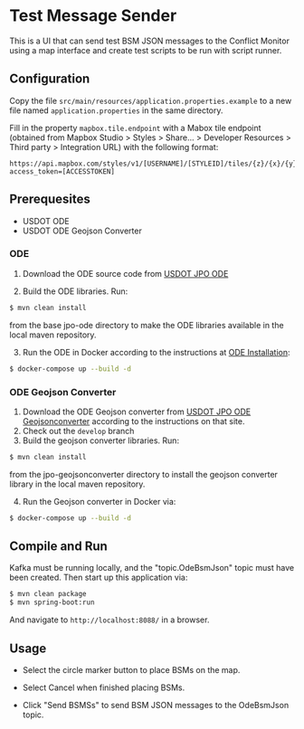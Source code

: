 # Test Message Sender

This is a UI that can send test BSM JSON messages to the Conflict Monitor using a map interface and create test scripts to be run with script runner.

## Configuration

Copy the file `src/main/resources/application.properties.example` to a new file named `application.properties` in the same directory.

Fill in the property `mapbox.tile.endpoint` with a Mabox tile endpoint (obtained from Mapbox Studio > Styles > Share... > Developer Resources > Third party > Integration URL) with the following format:
```
https://api.mapbox.com/styles/v1/[USERNAME]/[STYLEID]/tiles/{z}/{x}/{y}?access_token=[ACCESSTOKEN]
```
## Prerequesites
* USDOT ODE
* USDOT ODE Geojson Converter

### ODE

1) Download the ODE source code from [USDOT JPO ODE](https://github.com/usdot-jpo-ode/jpo-ode)

2) Build the ODE libraries. Run:

```bash
$ mvn clean install
```

from the base jpo-ode directory to make the ODE libraries available in the local maven repository.

3) Run the ODE in Docker according to the instructions at [ODE Installation](https://github.com/usdot-jpo-ode/jpo-ode#installation):
```bash
$ docker-compose up --build -d
```

### ODE Geojson Converter

1) Download the ODE Geojson converter from [USDOT JPO ODE Geojsonconverter](https://github.com/usdot-jpo-ode/jpo-geojsonconverter) according to the instructions on that site.
2) Check out the `develop` branch
3) Build the geojson converter libraries.  Run:
```bash
$ mvn clean install
```
from the jpo-geojsonconverter directory to install the geojson converter library in the local maven repository.

4) Run the Geojson converter in Docker via:
```bash
$ docker-compose up --build -d
```

## Compile and Run

Kafka must be running locally, and the "topic.OdeBsmJson" topic must have been created.  Then start up this application via:

```bash
$ mvn clean package
$ mvn spring-boot:run
```

And navigate to `http://localhost:8088/` in a browser.

## Usage

* Select the circle marker button to place BSMs on the map.  

* Select Cancel when finished placing BSMs.

* Click "Send BSMSs" to send BSM JSON messages to the OdeBsmJson topic.




